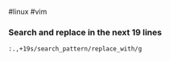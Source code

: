 #linux #vim
### Search and replace in the next 19 lines
```
:.,+19s/search_pattern/replace_with/g
```

